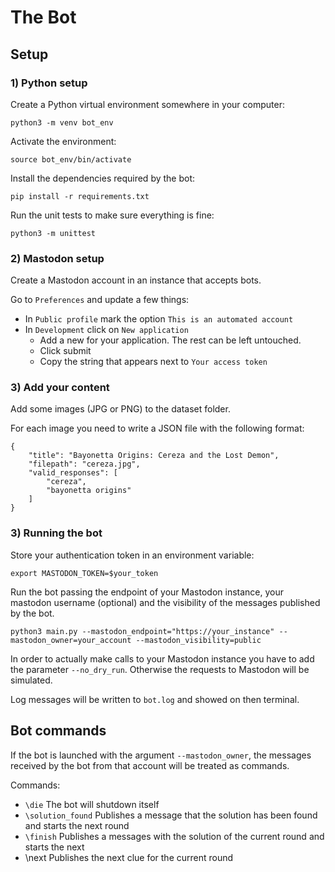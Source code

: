 # The Bot


## Setup

### 1) Python setup

Create a Python virtual environment somewhere in your computer:

`python3 -m venv bot_env`

Activate the environment:

`source bot_env/bin/activate`

Install the dependencies required by the bot:

`pip install -r requirements.txt`

Run the unit tests to make sure everything is fine:

`python3 -m unittest`


### 2) Mastodon setup

Create a Mastodon account in an instance that accepts bots.

Go to `Preferences` and update a few things:

- In `Public profile` mark the option `This is an automated account`
- In `Development` click on `New application`
    - Add a new for your application. The rest can be left untouched.
    - Click submit
    - Copy the string that appears next to `Your access token`


### 3) Add your content

Add some images (JPG or PNG) to the dataset folder.

For each image you need to write a JSON file with the following format:

```
{
    "title": "Bayonetta Origins: Cereza and the Lost Demon",
    "filepath": "cereza.jpg",
    "valid_responses": [
        "cereza",
        "bayonetta origins"
    ]
}
```


### 3) Running the bot

Store your authentication token in an environment variable:

`export MASTODON_TOKEN=$your_token`

Run the bot passing the endpoint of your Mastodon instance, your mastodon
username (optional) and the visibility of the messages published by the bot.


`python3 main.py --mastodon_endpoint="https://your_instance" --mastodon_owner=your_account --mastodon_visibility=public`

In order to actually make calls to your Mastodon instance you have to add the
parameter `--no_dry_run`. Otherwise the requests to Mastodon will be simulated.

Log messages will be written to `bot.log` and showed on then terminal.


## Bot commands

If the bot is launched with the argument `--mastodon_owner`, the messages
received by the bot from that account will be treated as commands.

Commands:

- `\die` The bot will shutdown itself
- `\solution_found` Publishes a message that the solution has been found and
starts the next round
- `\finish` Publishes a messages with the solution of the current round and
starts the next
- \next Publishes the next clue for the current round
